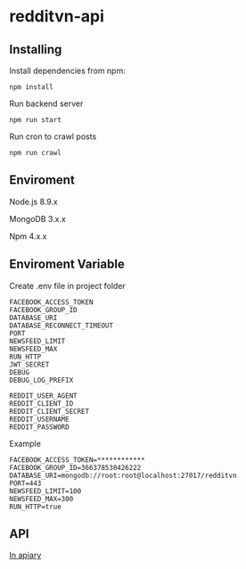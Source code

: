 # redditvn-api

## Installing

Install dependencies from npm:

```
npm install
```

Run backend server

```
npm run start
```

Run cron to crawl posts

```
npm run crawl
```

## Enviroment

Node.js 8.9.x

MongoDB 3.x.x

Npm 4.x.x

## Enviroment Variable

Create .env file in project folder

```
FACEBOOK_ACCESS_TOKEN
FACEBOOK_GROUP_ID
DATABASE_URI
DATABASE_RECONNECT_TIMEOUT
PORT
NEWSFEED_LIMIT
NEWSFEED_MAX
RUN_HTTP
JWT_SECRET
DEBUG
DEBUG_LOG_PREFIX

REDDIT_USER_AGENT
REDDIT_CLIENT_ID
REDDIT_CLIENT_SECRET
REDDIT_USERNAME
REDDIT_PASSWORD
```

Example
```
FACEBOOK_ACCESS_TOKEN=************
FACEBOOK_GROUP_ID=366378530426222
DATABASE_URI=mongodb://root:root@localhost:27017/redditvn
PORT=443
NEWSFEED_LIMIT=100
NEWSFEED_MAX=300
RUN_HTTP=true
```

## API

[In apiary](https://redditvn.docs.apiary.io)
